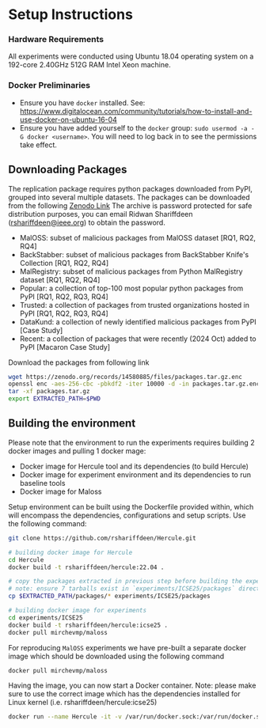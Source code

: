 # Setup Instructions
### Hardware Requirements
All experiments were conducted using Ubuntu 18.04 operating system on a 192-core 2.40GHz 512G RAM Intel Xeon
machine.


### Docker Preliminaries
* Ensure you have `docker` installed.
  See: https://www.digitalocean.com/community/tutorials/how-to-install-and-use-docker-on-ubuntu-16-04
* Ensure you have added yourself to the `docker` group: `sudo usermod -a -G
  docker <username>`. You will need to log back in to see the permissions take effect.

## Downloading Packages
The replication package requires python packages downloaded from PyPI, grouped into several
multiple datasets. The packages can be downloaded from the following [Zenodo Link](https://zenodo.org/records/14580885)
The archive is password protected for safe distribution purposes, you can email Ridwan Shariffdeen (rshariffdeen@ieee.org) to obtain the password.

* MalOSS: subset of malicious packages from MalOSS dataset [RQ1, RQ2, RQ4]
* BackStabber: subset of malicious packages from BackStabber Knife's Collection [RQ1, RQ2, RQ4]
* MalRegistry: subset of malicious packages from Python MalRegistry dataset [RQ1, RQ2, RQ4]
* Popular: a collection of top-100 most popular python packages from PyPI [RQ1, RQ2, RQ3, RQ4]
* Trusted: a collection of packages from trusted organizations hosted in PyPI [RQ1, RQ2, RQ3, RQ4]
* DataKund: a collection of newly identified malicious packages from PyPI [Case Study]
* Recent: a collection of packages that were recently (2024 Oct) added to PyPI [Macaron Case Study]

Download the packages from following link
```bash
wget https://zenodo.org/records/14580885/files/packages.tar.gz.enc
openssl enc -aes-256-cbc -pbkdf2 -iter 10000 -d -in packages.tar.gz.enc -out packages.tar.gz
tar -xf packages.tar.gz
export EXTRACTED_PATH=$PWD
```


## Building the environment
Please note that the environment to run the experiments requires building 2 docker images and pulling 1 docker mage:
* Docker image for Hercule tool and its dependencies (to build Hercule)
* Docker image for experiment environment and its dependencies to run baseline tools
* Docker image for Maloss

Setup environment can be built using the Dockerfile provided within, which will encompass the dependencies, configurations
and setup scripts. Use the following command:

```bash
git clone https://github.com/rshariffdeen/Hercule.git

# building docker image for Hercule
cd Hercule
docker build -t rshariffdeen/hercule:22.04 .

# copy the packages extracted in previous step before building the experiment image
# note: ensure 7 tarballs exist in `experiments/ICSE25/packages` directory
cp $EXTRACTED_PATH/packages/* experiments/ICSE25/packages

# building docker image for experiments
cd experiments/ICSE25
docker build -t rshariffdeen/hercule:icse25 .
docker pull mirchevmp/maloss
```

For reproducing `MalOSS` experiments we have pre-built a separate docker image which should be downloaded using the following command
```bash
docker pull mirchevmp/maloss
```

Having the image, you can now start a Docker container. 
Note: please make sure to use the correct image which has the dependencies installed for Linux kernel (i.e. rshariffdeen/hercule:icse25)

[comment]: <> (We recommend linking the container to folders in the filesystem,)
[comment]: <> (so that it is possible to check the logs and generated outputs also outside of the Docker container. )

```bash
docker run --name Hercule -it -v /var/run/docker.sock:/var/run/docker.sock rshariffdeen/hercule:icse25 bash
```

